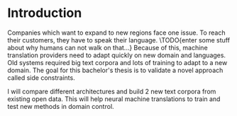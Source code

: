 # Introduction
Companies which want to expand to new regions face one issue. To reach their customers, they have to speak their language.
\TODO{enter some stuff about why humans can not walk on that...}
Because of this, machine translation providers need to adapt quickly on new domain and languages.
Old systems required big text corpora and lots of training to adapt to a new domain.
The goal for this bachelor's thesis is to validate a novel approach called side constraints.

I will compare different architectures and build 2 new text corpora from existing open data.
This will help neural machine translations to train and test new methods in domain control.
